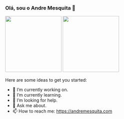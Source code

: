 ### Olá, sou o Andre Mesquita 👋

<div>
  <img height="180em" src="https://github-readme-stats.vercel.app/api?username=avmesquita&show_icons=true&theme=algolia&include_all_commits=true&count_private=true"/>
  <img height="180em" src="https://github-readme-stats.vercel.app/api/top-langs/?username=avmesquita&layout=compact&langs_count=6&theme=algolia"/>
</div>

Here are some ideas to get you started:

- 🔭 I’m currently working on.
- 🌱 I’m currently learning.
- 🤔 I’m looking for help.
- 💬 Ask me about.
- 📫 How to reach me: https://andremesquita.com
